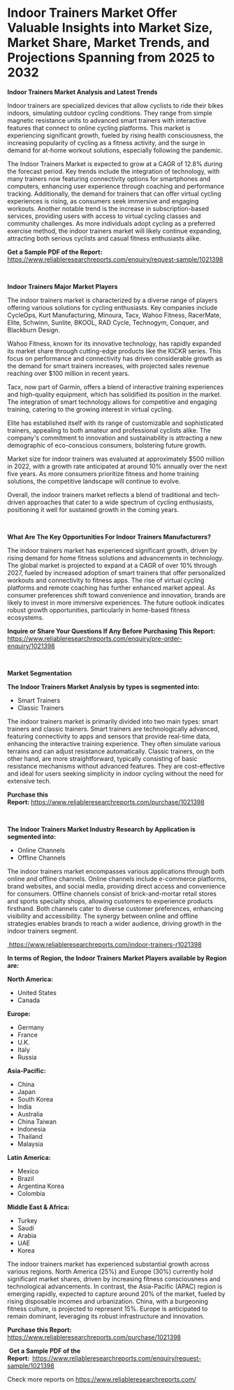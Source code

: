 <p><h1>Indoor Trainers Market Offer Valuable Insights into Market Size, Market Share, Market Trends, and Projections Spanning from 2025 to 2032</h1></p><p><strong>Indoor Trainers Market Analysis and Latest Trends</strong></p>
<p><p>Indoor trainers are specialized devices that allow cyclists to ride their bikes indoors, simulating outdoor cycling conditions. They range from simple magnetic resistance units to advanced smart trainers with interactive features that connect to online cycling platforms. This market is experiencing significant growth, fueled by rising health consciousness, the increasing popularity of cycling as a fitness activity, and the surge in demand for at-home workout solutions, especially following the pandemic.</p><p>The Indoor Trainers Market is expected to grow at a CAGR of 12.8% during the forecast period. Key trends include the integration of technology, with many trainers now featuring connectivity options for smartphones and computers, enhancing user experience through coaching and performance tracking. Additionally, the demand for trainers that can offer virtual cycling experiences is rising, as consumers seek immersive and engaging workouts. Another notable trend is the increase in subscription-based services, providing users with access to virtual cycling classes and community challenges. As more individuals adopt cycling as a preferred exercise method, the indoor trainers market will likely continue expanding, attracting both serious cyclists and casual fitness enthusiasts alike.</p></p>
<p><strong>Get a Sample PDF of the Report:&nbsp;</strong> <a href="https://www.reliableresearchreports.com/enquiry/request-sample/1021398?utm_campaign=2296&utm_medium=2&utm_source=Github&utm_content=ia&utm_term=21032025&utm_id=indoor-trainers">https://www.reliableresearchreports.com/enquiry/request-sample/1021398</a></p>
<p>&nbsp;</p>
<p><strong>Indoor Trainers Major Market Players</strong></p>
<p><p>The indoor trainers market is characterized by a diverse range of players offering various solutions for cycling enthusiasts. Key companies include CycleOps, Kurt Manufacturing, Minoura, Tacx, Wahoo Fitness, RacerMate, Elite, Schwinn, Sunlite, BKOOL, RAD Cycle, Technogym, Conquer, and Blackburn Design. </p><p>Wahoo Fitness, known for its innovative technology, has rapidly expanded its market share through cutting-edge products like the KICKR series. This focus on performance and connectivity has driven considerable growth as the demand for smart trainers increases, with projected sales revenue reaching over $100 million in recent years.</p><p>Tacx, now part of Garmin, offers a blend of interactive training experiences and high-quality equipment, which has solidified its position in the market. The integration of smart technology allows for competitive and engaging training, catering to the growing interest in virtual cycling.</p><p>Elite has established itself with its range of customizable and sophisticated trainers, appealing to both amateur and professional cyclists alike. The company's commitment to innovation and sustainability is attracting a new demographic of eco-conscious consumers, bolstering future growth.</p><p>Market size for indoor trainers was evaluated at approximately $500 million in 2022, with a growth rate anticipated at around 10% annually over the next five years. As more consumers prioritize fitness and home training solutions, the competitive landscape will continue to evolve. </p><p>Overall, the indoor trainers market reflects a blend of traditional and tech-driven approaches that cater to a wide spectrum of cycling enthusiasts, positioning it well for sustained growth in the coming years.</p></p>
<p>&nbsp;</p>
<p><strong>What Are The Key Opportunities For Indoor Trainers Manufacturers?</strong></p>
<p><p>The indoor trainers market has experienced significant growth, driven by rising demand for home fitness solutions and advancements in technology. The global market is projected to expand at a CAGR of over 10% through 2027, fueled by increased adoption of smart trainers that offer personalized workouts and connectivity to fitness apps. The rise of virtual cycling platforms and remote coaching has further enhanced market appeal. As consumer preferences shift toward convenience and innovation, brands are likely to invest in more immersive experiences. The future outlook indicates robust growth opportunities, particularly in home-based fitness ecosystems.</p></p>
<p><strong>Inquire or Share Your Questions If Any Before Purchasing This Report:</strong> <a href="https://www.reliableresearchreports.com/enquiry/pre-order-enquiry/1021398?utm_campaign=2296&utm_medium=2&utm_source=Github&utm_content=ia&utm_term=21032025&utm_id=indoor-trainers">https://www.reliableresearchreports.com/enquiry/pre-order-enquiry/1021398</a></p>
<p>&nbsp;</p>
<p><strong>Market Segmentation</strong></p>
<p><strong>The Indoor Trainers Market Analysis by types is segmented into:</strong></p>
<p><ul><li>Smart Trainers</li><li>Classic Trainers</li></ul></p>
<p><p>The indoor trainers market is primarily divided into two main types: smart trainers and classic trainers. Smart trainers are technologically advanced, featuring connectivity to apps and sensors that provide real-time data, enhancing the interactive training experience. They often simulate various terrains and can adjust resistance automatically. Classic trainers, on the other hand, are more straightforward, typically consisting of basic resistance mechanisms without advanced features. They are cost-effective and ideal for users seeking simplicity in indoor cycling without the need for extensive tech.</p></p>
<p><strong>Purchase this Report:&nbsp;</strong><a href="https://www.reliableresearchreports.com/purchase/1021398?utm_campaign=2296&utm_medium=2&utm_source=Github&utm_content=ia&utm_term=21032025&utm_id=indoor-trainers">https://www.reliableresearchreports.com/purchase/1021398</a></p>
<p>&nbsp;</p>
<p><strong>The Indoor Trainers Market Industry Research by Application is segmented into:</strong></p>
<p><ul><li>Online Channels</li><li>Offline Channels</li></ul></p>
<p><p>The indoor trainers market encompasses various applications through both online and offline channels. Online channels include e-commerce platforms, brand websites, and social media, providing direct access and convenience for consumers. Offline channels consist of brick-and-mortar retail stores and sports specialty shops, allowing customers to experience products firsthand. Both channels cater to diverse customer preferences, enhancing visibility and accessibility. The synergy between online and offline strategies enables brands to reach a wider audience, driving growth in the indoor trainers segment.</p></p>
<p><a href="https://www.reliableresearchreports.com/indoor-trainers-r1021398?utm_campaign=2296&utm_medium=2&utm_source=Github&utm_content=ia&utm_term=21032025&utm_id=indoor-trainers">&nbsp;https://www.reliableresearchreports.com/indoor-trainers-r1021398</a></p>
<p><strong>In terms of Region, the Indoor Trainers Market Players available by Region are:</strong></p>
<p>
    <p> <strong> North America: </strong>
        <ul>
            <li>United States</li>
            <li>Canada</li>
        </ul>
        </p> 
    <p> <strong> Europe: </strong>
        <ul>
            <li>Germany</li>
            <li>France</li>
            <li>U.K.</li>
            <li>Italy</li>
            <li>Russia</li>
        </ul>
        </p> 
    <p> <strong> Asia-Pacific: </strong>
        <ul>
            <li>China</li>
            <li>Japan</li>
            <li>South Korea</li>
            <li>India</li>
            <li>Australia</li>
            <li>China Taiwan</li>
            <li>Indonesia</li>
            <li>Thailand</li>
            <li>Malaysia</li>
        </ul>
        </p> 
    <p> <strong> Latin America: </strong>
        <ul>
            <li>Mexico</li>
            <li>Brazil</li>
            <li>Argentina Korea</li>
            <li>Colombia</li>
        </ul>
        </p> 
    <p> <strong> Middle East & Africa: </strong>
        <ul>
            <li>Turkey</li>
            <li>Saudi</li>
            <li>Arabia</li>
            <li>UAE</li>
            <li>Korea</li>
        </ul>
    </p>
    </p>
<p><p>The indoor trainers market has experienced substantial growth across various regions. North America (25%) and Europe (30%) currently hold significant market shares, driven by increasing fitness consciousness and technological advancements. In contrast, the Asia-Pacific (APAC) region is emerging rapidly, expected to capture around 20% of the market, fueled by rising disposable incomes and urbanization. China, with a burgeoning fitness culture, is projected to represent 15%. Europe is anticipated to remain dominant, leveraging its robust infrastructure and innovation.</p></p>
<p><strong>Purchase this Report: </strong><a href="https://www.reliableresearchreports.com/purchase/1021398?utm_campaign=2296&utm_medium=2&utm_source=Github&utm_content=ia&utm_term=21032025&utm_id=indoor-trainers">https://www.reliableresearchreports.com/purchase/1021398</a></p>
<p>&nbsp;<strong>Get a Sample PDF of the Report:&nbsp;&nbsp;</strong><a href="https://www.reliableresearchreports.com/enquiry/request-sample/1021398?utm_campaign=2296&utm_medium=2&utm_source=Github&utm_content=ia&utm_term=21032025&utm_id=indoor-trainers">https://www.reliableresearchreports.com/enquiry/request-sample/1021398</a></p>
<p><strong></strong></p>
<p>Check more reports on <a href="https://www.reliableresearchreports.com/?utm_campaign=2296&utm_medium=2&utm_source=Github&utm_content=ia&utm_term=21032025&utm_id=indoor-trainers">https://www.reliableresearchreports.com/</a></p>